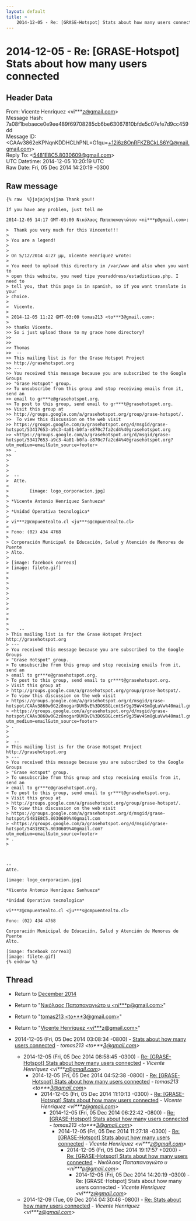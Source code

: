 ```yaml
---
layout: default
title: >
    2014-12-05 - Re: [GRASE-Hotspot] Stats about how many users connected
---
```


# 2014-12-05 - Re: [GRASE-Hotspot] Stats about how many users connected

## Header Data

From: Vicente Henríquez \<vi***z@gmail.com\><br>
Message Hash: 7a08f1bebaece0e9ee489f69708285cb6be63067810bfde5c07efe7d9cc459dd<br>
Message ID: \<CAAv3862eKPNqnKDDHCLhPNL=G1qu=+12i6z8OnRFKZBCkLS6YQ@mail.gmail.com\><br>
Reply To: \<5481E8C5.8030609@gmail.com\><br>
UTC Datetime: 2014-12-05 10:20:19 UTC<br>
Raw Date: Fri, 05 Dec 2014 14:20:19 -0300<br>

## Raw message

```
{% raw  %}jajajajajjaa Thank you!!

If you have any problem, just tell me

2014-12-05 14:17 GMT-03:00 Νικόλαος Παπαπαναγιώτου <ni***p@gmail.com>:

>  Thank you very much for this Vincente!!!
>
> You are a legend!
>
>
> On 5/12/2014 4:27 μμ, Vicente Henríquez wrote:
>
> You need to upload this directory in /var/www and also when you want to
> open this website, you need tipe youraddress/estadisticas.php. I need to
> tell you, that this page is in spanish, so if you want translate is your
> choice.
>
>  Vicente.
>
> 2014-12-05 11:22 GMT-03:00 tomas213 <to***3@gmail.com>:
>
>> thanks Vicente.
>> So i just upload those to my grace home directory?
>>
>>
>> Thomas
>>  --
>> This mailing list is for the Grase Hotspot Project
>> http://grasehotspot.org
>> ---
>> You received this message because you are subscribed to the Google Groups
>> "Grase Hotspot" group.
>> To unsubscribe from this group and stop receiving emails from it, send an
>> email to gr***e@grasehotspot.org.
>> To post to this group, send email to gr***t@grasehotspot.org.
>> Visit this group at
>> http://groups.google.com/a/grasehotspot.org/group/grase-hotspot/.
>>  To view this discussion on the web visit
>> https://groups.google.com/a/grasehotspot.org/d/msgid/grase-hotspot/53417653-a9c3-4a01-b0fa-e870c7fa2cd4%40grasehotspot.org
>> <https://groups.google.com/a/grasehotspot.org/d/msgid/grase-hotspot/53417653-a9c3-4a01-b0fa-e870c7fa2cd4%40grasehotspot.org?utm_medium=email&utm_source=footer>
>> .
>>
>
>
>
>  --
>  Atte.
>
>        [image: logo_corporacion.jpg]
>
> *Vicente Antonio Henríquez Sanhueza*
>
> *Unidad Operativa tecnologica*
>
> vi***z@cmpuentealto.cl <ju***s@cmpuentealto.cl>
>
> Fono: (02) 434 4768
>
> Corporación Municipal de Educación, Salud y Atención de Menores de Puente
> Alto.
>
> [image: facebook correo3]
> [image: filete.gif]
>
>
>
>
>
>
>
>
>
>
>
>    --
> This mailing list is for the Grase Hotspot Project http://grasehotspot.org
> ---
> You received this message because you are subscribed to the Google Groups
> "Grase Hotspot" group.
> To unsubscribe from this group and stop receiving emails from it, send an
> email to gr***e@grasehotspot.org.
> To post to this group, send email to gr***t@grasehotspot.org.
> Visit this group at
> http://groups.google.com/a/grasehotspot.org/group/grase-hotspot/.
> To view this discussion on the web visit
> https://groups.google.com/a/grasehotspot.org/d/msgid/grase-hotspot/CAAv3860w0G2z8nogarDUVBvE%3DOSBGLcntSr9gJ5Wv4SmOgLuVw%40mail.gmail.com
> <https://groups.google.com/a/grasehotspot.org/d/msgid/grase-hotspot/CAAv3860w0G2z8nogarDUVBvE%3DOSBGLcntSr9gJ5Wv4SmOgLuVw%40mail.gmail.com?utm_medium=email&utm_source=footer>
> .
>
>
>  --
> This mailing list is for the Grase Hotspot Project http://grasehotspot.org
> ---
> You received this message because you are subscribed to the Google Groups
> "Grase Hotspot" group.
> To unsubscribe from this group and stop receiving emails from it, send an
> email to gr***e@grasehotspot.org.
> To post to this group, send email to gr***t@grasehotspot.org.
> Visit this group at
> http://groups.google.com/a/grasehotspot.org/group/grase-hotspot/.
> To view this discussion on the web visit
> https://groups.google.com/a/grasehotspot.org/d/msgid/grase-hotspot/5481E8C5.8030609%40gmail.com
> <https://groups.google.com/a/grasehotspot.org/d/msgid/grase-hotspot/5481E8C5.8030609%40gmail.com?utm_medium=email&utm_source=footer>
> .
>



-- 
Atte.

[image: logo_corporacion.jpg]

*Vicente Antonio Henríquez Sanhueza*

*Unidad Operativa tecnologica*

vi***z@cmpuentealto.cl <ju***s@cmpuentealto.cl>

Fono: (02) 434 4768

Corporación Municipal de Educación, Salud y Atención de Menores de Puente
Alto.

[image: facebook correo3]
[image: filete.gif]
{% endraw %}
```

## Thread

+ Return to [December 2014](/archive/2014/12)

+ Return to "[Νικόλαος Παπαπαναγιώτο υ <ni***p<span>@</span>gmail.com>](/authors/ni___p_at_gmail_com)"
+ Return to "[tomas213 <to***3<span>@</span>gmail.com>](/authors/to___3_at_gmail_com)"
+ Return to "[Vicente Henríquez <vi***z<span>@</span>gmail.com>](/authors/vi___z_at_gmail_com)"

+ 2014-12-05 (Fri, 05 Dec 2014 03:08:34 -0800) - [Stats about how many users connected](/archive/2014/12/7e56d9c8543e903ae675381719451b3e099bf4f80bfc26c75a921560680ae6c3) - _tomas213 \<to***3@gmail.com\>_
  + 2014-12-05 (Fri, 05 Dec 2014 08:58:45 -0300) - [Re: [GRASE-Hotspot] Stats about how many users connected](/archive/2014/12/dff073960abe4f7f8cd7c5c7e5e9a906312e6f07917c66aedb8264e4c4a0a111) - _Vicente Henríquez \<vi***z@gmail.com\>_
    + 2014-12-05 (Fri, 05 Dec 2014 04:52:38 -0800) - [Re: [GRASE-Hotspot] Stats about how many users connected](/archive/2014/12/96255d037d4628fba86b78cfd208a386650974febe9b28cdac89ed5d720f4a17) - _tomas213 \<to***3@gmail.com\>_
      + 2014-12-05 (Fri, 05 Dec 2014 11:10:13 -0300) - [Re: [GRASE-Hotspot] Stats about how many users connected](/archive/2014/12/9e3b8321ec009cb4fc1accf0e62ffc9722d55a0321073464a7e131bccd6caced) - _Vicente Henríquez \<vi***z@gmail.com\>_
        + 2014-12-05 (Fri, 05 Dec 2014 06:22:42 -0800) - [Re: [GRASE-Hotspot] Stats about how many users connected](/archive/2014/12/c1e39b7b939bf0004268e0c962a2c559340459811e2f1b27ac91e3ac146a4169) - _tomas213 \<to***3@gmail.com\>_
          + 2014-12-05 (Fri, 05 Dec 2014 11:27:18 -0300) - [Re: [GRASE-Hotspot] Stats about how many users connected](/archive/2014/12/76e5e3a3560b97b40c05689cf76c706975a97ab037ba0b4a298909d3aa76fd48) - _Vicente Henríquez \<vi***z@gmail.com\>_
            + 2014-12-05 (Fri, 05 Dec 2014 19:17:57 +0200) - [Re: [GRASE-Hotspot] Stats about how many users connected](/archive/2014/12/5cfd1a664598a713ce8cceb06410a1de51bd709cec77aa1c9b160a99c6030c2d) - _Νικόλαος Παπαπαναγιώτο υ \<ni***p@gmail.com\>_
              + 2014-12-05 (Fri, 05 Dec 2014 14:20:19 -0300) - Re: [GRASE-Hotspot] Stats about how many users connected - _Vicente Henríquez \<vi***z@gmail.com\>_
  + 2014-12-09 (Tue, 09 Dec 2014 04:30:46 -0800) - [Re: Stats about how many users connected](/archive/2014/12/324ea2c05f515c77bf35a710fbd48b37f94f026c861ae21ec98e47e188a6fe1c) - _Vicente Henríquez \<vi***z@gmail.com\>_

